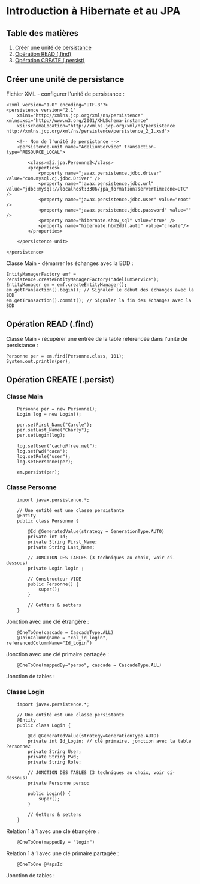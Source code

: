 # Introduction à Hibernate et au JPA

## Table des matières
1. [Créer une unité de persistance](#créer-une-unité-de-persistance)
2. [Opération READ (.find)](#opération-read)
3. [Opération CREATE (.persist)](#opération-create)

## Créer une unité de persistance

Fichier XML - configurer l'unité de persistance :

    <?xml version="1.0" encoding="UTF-8"?>
    <persistence version="2.1"
        xmlns="http://xmlns.jcp.org/xml/ns/persistence" xmlns:xsi="http://www.w3.org/2001/XMLSchema-instance"
        xsi:schemaLocation="http://xmlns.jcp.org/xml/ns/persistence http://xmlns.jcp.org/xml/ns/persistence/persistence_2_1.xsd">

        <!-- Nom de l'unité de persistance -->
        <persistence-unit name="AdeliumService" transaction-type="RESOURCE_LOCAL">

            <class>m2i.jpa.Personne2</class>
            <properties>
                <property name="javax.persistence.jdbc.driver" value="com.mysql.cj.jdbc.Driver" />
                <property name="javax.persistence.jdbc.url" value="jdbc:mysql://localhost:3306/jpa_formation?serverTimezone=UTC" />
                <property name="javax.persistence.jdbc.user" value="root" />
                <property name="javax.persistence.jdbc.password" value="" />
                <property name="hibernate.show_sql" value="true" />
                <property name="hibernate.hbm2ddl.auto" value="create"/>
            </properties>

        </persistence-unit>

    </persistence>
    
Classe Main - démarrer les échanges avec la BDD :

    EntityManagerFactory emf = Persistence.createEntityManagerFactory("AdeliumService");
    EntityManager em = emf.createEntityManager();
    em.getTransaction().begin(); // Signaler le début des échanges avec la BDD
    em.getTransaction().commit(); // Signaler la fin des échanges avec la BDD

## Opération READ (.find)

Classe Main - récupérer une entrée de la table référencée dans l'unité de persistance :

    Personne per = em.find(Personne.class, 101);
    System.out.println(per);
    
## Opération CREATE (.persist)

### Classe Main

		Personne per = new Personne();
		Login log = new Login();
		
		per.setFirst_Name("Carole");
		per.setLast_Name("Charly");
		per.setLogin(log);
		
		log.setUser("cacho@free.net");
		log.setPwd("caca");
		log.setRole("user");
		log.setPersonne(per);
		
		em.persist(per);

### Classe Personne

        import javax.persistence.*;
        
        // Une entité est une classe persistante
        @Entity
        public class Personne {

            @Id @GeneratedValue(strategy = GenerationType.AUTO)
            private int Id;
            private String First_Name;
            private String Last_Name;

            // JONCTION DES TABLES (3 techniques au choix, voir ci-dessous)
            private Login login ;
            
            // Constructeur VIDE
            public Personne() {
                super();
            }
            
            // Getters & setters
        }

Jonction avec une clé étrangère :

        @OneToOne(cascade = CascadeType.ALL)
        @JoinColumn(name = "col_id_login", referencedColumnName="Id_Login")
        
Jonction avec une clé primaire partagée :

        @OneToOne(mappedBy="perso", cascade = CascadeType.ALL)

Jonction de tables :



### Classe Login

        import javax.persistence.*;

        // Une entité est une classe persistante
        @Entity
        public class Login {

            @Id @GeneratedValue(strategy=GenerationType.AUTO)
            private int Id_Login; // clé primaire, jonction avec la table Personne2
            private String User;
            private String Pwd;
            private String Role;
            
            // JONCTION DES TABLES (3 techniques au choix, voir ci-dessous)
            private Personne perso;

            public Login() {
                super();
            }
            
            // Getters & setters
        }
  
Relation 1 à 1 avec une clé étrangère :

        @OneToOne(mappedBy = "login")
        
Relation 1 à 1 avec une clé primaire partagée :

        @OneToOne @MapsId

Jonction de tables :
